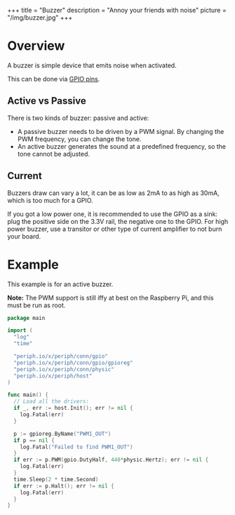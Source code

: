 +++
title = "Buzzer"
description = "Annoy your friends with noise"
picture = "/img/buzzer.jpg"
+++

# Overview

A buzzer is simple device that emits noise when activated.

This can be done via [GPIO pins](/device/gpio/).


## Active vs Passive

There is two kinds of buzzer: passive and active:

- A passive buzzer needs to be driven by a PWM signal. By changing the PWM
  frequency, you can change the tone.
- An active buzzer generates the sound at a predefined frequency, so the tone
  cannot be adjusted.


## Current

Buzzers draw can vary a lot, it can be as low as 2mA to as high as 30mA, which
is too much for a GPIO.

If you got a low power one, it is recommended to use the GPIO as a sink: plug
the positive side on the 3.3V rail, the negative one to the GPIO. For high power
buzzer, use a transitor or other type of current amplifier to not burn your
board.


# Example

This example is for an active buzzer.

**Note:** The PWM support is still iffy at best on the Raspberry Pi, and this
must be run as root.

~~~go
package main

import (
  "log"
  "time"

  "periph.io/x/periph/conn/gpio"
  "periph.io/x/periph/conn/gpio/gpioreg"
  "periph.io/x/periph/conn/physic"
  "periph.io/x/periph/host"
)

func main() {
  // Load all the drivers:
  if _, err := host.Init(); err != nil {
    log.Fatal(err)
  }

  p := gpioreg.ByName("PWM1_OUT")
  if p == nil {
    log.Fatal("Failed to find PWM1_OUT")
  }
  if err := p.PWM(gpio.DutyHalf, 440*physic.Hertz); err != nil {
    log.Fatal(err)
  }
  time.Sleep(2 * time.Second)
  if err := p.Halt(); err != nil {
    log.Fatal(err)
  }
}
~~~
